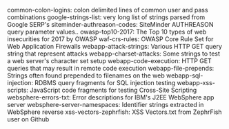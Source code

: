 common-colon-logins: colon delimited lines of common user and pass combinations
google-strings-list: very long list of strings parsed from Google SERP's
siteminder-authreason-codes: SiteMinder AUTHREASON query parameter values..
owasp-top10-2017: The Top 10 types of web insecurities for 2017 by OWASP
waf-crs-rules: OWASP Core Rule Set for Web Application Firewalls
webapp-attack-strings: Various HTTP GET query string that represent attacks
webapp-charset-attacks: Some strings to test a web server's character set setup
webapp-code-execution: HTTP GET queries that may result in remote code execution
webapp-file-prepends: Strings often found prepended to filenames on the web
webapp-sql-injection: RDBMS query fragments for SQL injection testing
webapp-xss-scripts: JavaScript code fragments for testing Cross-Site Scripting
websphere-errors-txt: Error descriptions for IBM's J2EE WebSphere app server
websphere-server-namespaces: Identifier strings extracted in WebSphere reverse
xss-vectors-zephrfish: XSS Vectors.txt from ZephrFish user on Github
